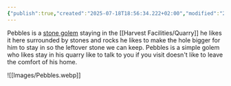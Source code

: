 ```yaml
---
{"publish":true,"created":"2025-07-18T18:56:34.222+02:00","modified":"2025-07-18T17:55:23.504+02:00","cssclasses":""}
---
```


Pebbles is a [stone golem](stone-golem-xmm) staying in the [[Harvest Facilities/Quarry]] he likes it here surrounded by stones and rocks he likes to make the hole bigger for him to stay in so the leftover stone we can keep. Pebbles is a simple golem who likes stay in his quarry like to talk to you if you visit doesn't like to leave the comfort of his home.

![[Images/Pebbles.webp]]

